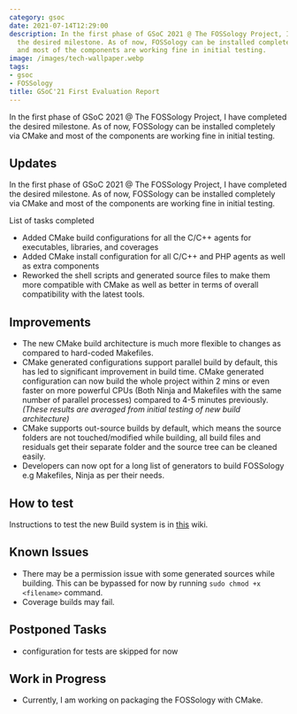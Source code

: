 ```yaml
---
category: gsoc
date: 2021-07-14T12:29:00
description: In the first phase of GSoC 2021 @ The FOSSology Project, I have completed
  the desired milestone. As of now, FOSSology can be installed completely via CMake
  and most of the components are working fine in initial testing.
image: /images/tech-wallpaper.webp
tags:
- gsoc
- FOSSology
title: GSoC'21 First Evaluation Report
---
```


In the first phase of GSoC 2021 @ The FOSSology Project, I have
completed the desired milestone. As of now, FOSSology can be installed
completely via CMake and most of the components are working fine in
initial testing.

## Updates

In the first phase of GSoC 2021 @ The FOSSology Project, I have
completed the desired milestone. As of now, FOSSology can be installed
completely via CMake and most of the components are working fine in
initial testing.

List of tasks completed

- Added CMake build configurations for all the C/C++ agents for
  executables, libraries, and coverages
- Added CMake install configuration for all C/C++ and PHP agents as well
  as extra components
- Reworked the shell scripts and generated source files to make them
  more compatible with CMake as well as better in terms of overall
  compatibility with the latest tools.

## Improvements

- The new CMake build architecture is much more flexible to changes as
  compared to hard-coded Makefiles.
- CMake generated configurations support parallel build by default, this
  has led to significant improvement in build time. CMake generated
  configuration can now build the whole project within 2 mins or even
  faster on more powerful CPUs (Both Ninja and Makefiles with the same
  number of parallel processes) compared to 4-5 minutes previously.
  *(These results are averaged from initial testing of new build
  architecture)*
- CMake supports out-source builds by default, which means the source
  folders are not touched/modified while building, all build files and
  residuals get their separate folder and the source tree can be cleaned
  easily.
- Developers can now opt for a long list of generators to build
  FOSSology e.g Makefiles, Ninja as per their needs.

## How to test

Instructions to test the new Build system is in [this](https://github.com/avinal/fossology/wiki#test-the-new-system-only-gcc-with-make-and-ninja-tested-for-now) wiki.

## Known Issues

- There may be a permission issue with some generated sources while
  building. This can be bypassed for now by running
  `sudo chmod +x <filename>` command.
- Coverage builds may fail.

## Postponed Tasks

- configuration for tests are skipped for now

## Work in Progress

- Currently, I am working on packaging the FOSSology with CMake.
